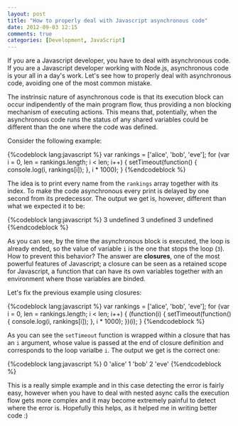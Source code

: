 ```yaml
---
layout: post
title: "How to properly deal with Javascript asynchronous code"
date: 2012-09-03 12:15
comments: true
categories: [Development, JavaScript]
---
```


If you are a Javascript developer, you have to deal with asynchronous code. If you are a Javascript developer working with Node.js, asynchronous code is your all in a day's work. Let's see how to properly deal with asynchronous code, avoiding one of the most common mistake.

<!-- more-->

The instrinsic nature of asynchronous code is that its execution block can occur indipendently of the main program flow, thus providing a non blocking mechanism of executing actions. This means that, potentially, when the asynchronous code runs the status of any shared variables could be different than the one where the code was defined.

Consider the following example:

{%codeblock lang:javascript %}
var rankings = ['alice', 'bob', 'eve'];
for (var i = 0, len = rankings.length; i < len; i++) {
  setTimeout(function() {
    console.log(i, rankings[i]);
  }, i * 1000);
}
{%endcodeblock %}

The idea is to print every name from the `rankings` array together with its index. To make the code asynchronous every print is delayed by one second from its predecessor. The output we get is, however, different than what we expected it to be:

{%codeblock lang:javascript %}
3 undefined
3 undefined
3 undefined
{%endcodeblock %}

As you can see, by the time the asynchronous block is executed, the loop is already ended, so the value of variable `i` is the one that stops the loop (`3`). How to prevent this behavior? The answer are **closures**, one of the most powerful features of Javascript; a closure can be seen as a retained scope for Javascript, a function that can have its own variables together with an environment where those variables are binded.

Let's fix the previous example using closures:

{%codeblock lang:javascript %}
var rankings = ['alice', 'bob', 'eve'];
for (var i = 0, len = rankings.length; i < len; i++) {
  (function(i) {
    setTimeout(function() {
      console.log(i, rankings[i]);
    }, i * 1000);
  })(i);
}
{%endcodeblock %}

As you can see the `setTimeout` function is wrapped within a closure that has an `i` argument, whose value is passed at the end of closure definition and corresponds to the loop varialbe `i`. The output we get is the correct one:

{%codeblock lang:javascript %}
0 'alice'
1 'bob'
2 'eve'
{%endcodeblock %}

This is a really simple example and in this case detecting the error is fairly easy, however when you have to deal with nested async calls the execution flow gets more complex and it may become extremely painful to detect where the error is. Hopefully this helps, as it helped me in writing better code :)